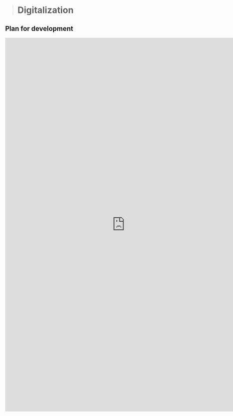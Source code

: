 > # Digitalization

## Plan for development

<iframe width="768" height="1200" src="https://miro.com/app/live-embed/uXjVPzqjs2M=/?moveToViewport=-4638,-2938,5188,5735&embedId=567831128017" frameborder="0" scrolling="no" allow="fullscreen; clipboard-read; clipboard-write" allowfullscreen></iframe>
